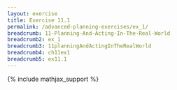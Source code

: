 ```yaml
---
layout: exercise
title: Exercise 11.1
permalink: /advanced-planning-exercises/ex_1/
breadcrumb: 11-Planning-And-Acting-In-The-Real-World
breadcrumb2: ex_1
breadcrumb3: 11planningAndActingInTheRealWorld
breadcrumb4: ch11ex1
breadcrumb5: ex11.1
---
```

{% include mathjax_support %}
